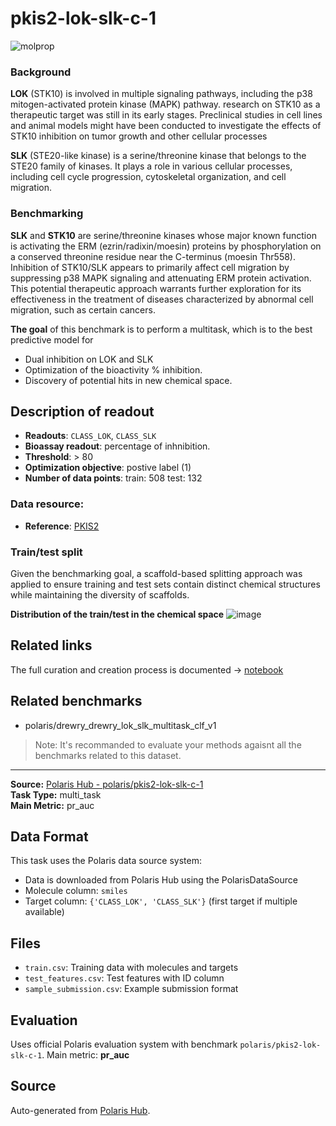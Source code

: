 # pkis2-lok-slk-c-1

![molprop](https://storage.googleapis.com/polaris-public/icons/icons8-fox-60-kinases.png)

### Background
**LOK** (STK10) is involved in multiple signaling pathways, including the p38 mitogen-activated protein kinase (MAPK) pathway. 
research on STK10 as a therapeutic target was still in its early stages. Preclinical studies in cell lines and animal models might have been conducted to investigate the effects of STK10 inhibition on tumor growth and other cellular processes

**SLK** (STE20-like kinase) is a serine/threonine kinase that belongs to the STE20 family of kinases. It plays a role in various cellular processes, including cell cycle progression, cytoskeletal organization, and cell migration. 

### Benchmarking

**SLK** and **STK10** are serine/threonine kinases whose major known function is activating the ERM (ezrin/radixin/moesin) proteins by phosphorylation on a conserved threonine residue near the C-terminus (moesin Thr558). Inhibition of STK10/SLK appears to primarily affect cell migration by suppressing p38 MAPK signaling and attenuating ERM protein activation. This potential therapeutic approach warrants further exploration for its effectiveness in the treatment of diseases characterized by abnormal cell migration, such as certain cancers. 


**The goal** of this benchmark is to perform a multitask, which is to the best predictive model for 
- Dual inhibition on LOK and SLK 
- Optimization of the bioactivity % inhibition.
- Discovery of potential hits in new chemical space.

## Description of readout 
- **Readouts**: `CLASS_LOK`, `CLASS_SLK`
- **Bioassay readout**: percentage of inhnibition.
- **Threshold**: > 80
- **Optimization objective**: postive label (1)
- **Number of data points**: train: 508 test: 132


### Data resource: 
- **Reference**: [PKIS2](https://pubmed.ncbi.nlm.nih.gov/26501955)

### Train/test split
Given the benchmarking goal, a scaffold-based splitting approach was applied to ensure training and test sets contain distinct chemical structures while maintaining the diversity of scaffolds.

**Distribution of the train/test in the chemical space**
![image](https://storage.googleapis.com/polaris-public/datasets/kinases/lok_slk/figures/drewry_lok_slk_v1_tnse_scaffold_split.png)


## Related links
The full curation and creation process is documented -> [notebook](https://github.com/polaris-hub/polaris-recipes/blob/main/03_Kinases/LOK_SLK)

## Related benchmarks
- polaris/drewry_drewry_lok_slk_multitask_clf_v1
> Note: It's recommanded to evaluate your methods agaisnt all the benchmarks related to this dataset. 


---

**Source:** [Polaris Hub - polaris/pkis2-lok-slk-c-1](https://polarishub.io)  
**Task Type:** multi_task  
**Main Metric:** pr_auc

## Data Format

This task uses the Polaris data source system:
- Data is downloaded from Polaris Hub using the PolarisDataSource
- Molecule column: `smiles`
- Target column: `{'CLASS_LOK', 'CLASS_SLK'}` (first target if multiple available)

## Files

- `train.csv`: Training data with molecules and targets
- `test_features.csv`: Test features with ID column
- `sample_submission.csv`: Example submission format

## Evaluation

Uses official Polaris evaluation system with benchmark `polaris/pkis2-lok-slk-c-1`.
Main metric: **pr_auc**

## Source

Auto-generated from [Polaris Hub](https://polarishub.io/).
